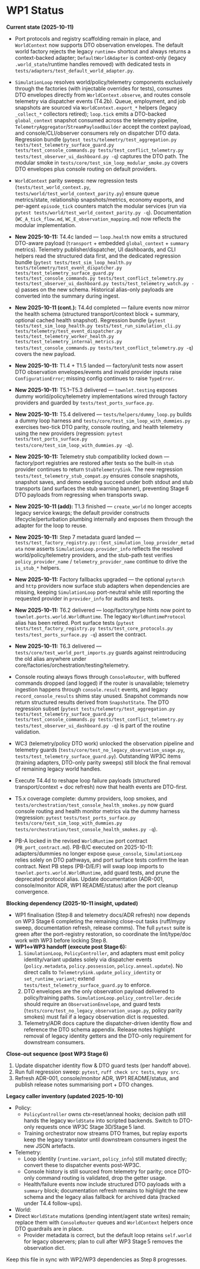 # WP1 Status

**Current state (2025-10-11)**
- Port protocols and registry scaffolding remain in place, and `WorldContext` now supports DTO observation envelopes. The default world factory rejects the legacy `runtime=` shortcut and always returns a context-backed adapter; `DefaultWorldAdapter` is context-only (legacy `.world_state`/runtime handles removed) with dedicated tests in `tests/adapters/test_default_world_adapter.py`.
- `SimulationLoop` resolves world/policy/telemetry components exclusively through the factories (with injectable overrides for tests), consumes DTO envelopes directly from `WorldContext.observe`, and routes console telemetry via dispatcher events (T4.2b). Queue, employment, and job snapshots are sourced via `WorldContext.export_*` helpers (legacy `_collect_*` collectors retired); `loop.tick` emits a DTO-backed `global_context` snapshot consumed across the telemetry pipeline, `TelemetryAggregator`/`StreamPayloadBuilder` accept the context payload, and console/CLI/observer consumers rely on dispatcher DTO data. Regression bundle (`pytest tests/telemetry/test_aggregation.py tests/test_telemetry_surface_guard.py tests/test_console_commands.py tests/test_conflict_telemetry.py tests/test_observer_ui_dashboard.py -q`) captures the DTO path. The modular smoke in `tests/core/test_sim_loop_modular_smoke.py` covers DTO envelopes plus console routing on default providers.
- `WorldContext` parity sweeps: new regression tests (`tests/test_world_context.py`, `tests/world/test_world_context_parity.py`) ensure queue metrics/state, relationship snapshots/metrics, economy exports, and per-agent `episode_tick` counters match the modular services (run via `pytest tests/world/test_world_context_parity.py -q`). Documentation (`WC_A_tick_flow.md`, `WC_E_observation_mapping.md`) now reflects the modular implementation.
- **New 2025-10-11:** T4.4c landed — `loop.health` now emits a structured DTO-aware payload (`transport` + embedded `global_context` + `summary` metrics). Telemetry publisher/dispatcher, UI dashboards, and CLI helpers read the structured data first, and the dedicated regression bundle (`pytest tests/test_sim_loop_health.py tests/telemetry/test_event_dispatcher.py tests/test_telemetry_surface_guard.py tests/test_console_commands.py tests/test_conflict_telemetry.py tests/test_observer_ui_dashboard.py tests/test_telemetry_watch.py -q`) passes on the new schema. Historical alias-only payloads are converted into the summary during ingest.
- **New 2025-10-11 (cont.):** T4.4d completed — failure events now mirror the health schema (structured transport/context block + summary, optional cached health snapshot). Regression bundle (`pytest tests/test_sim_loop_health.py tests/test_run_simulation_cli.py tests/telemetry/test_event_dispatcher.py tests/test_telemetry_worker_health.py tests/test_telemetry_internal_metrics.py tests/test_console_commands.py tests/test_conflict_telemetry.py -q`) covers the new payload.
- **New 2025-10-11:** T1.4 + T1.5 landed — factory/unit tests now assert DTO observation envelopes/events and invalid provider inputs raise `ConfigurationError`; missing config continues to raise `TypeError`.
- **New 2025-10-11:** T5.1–T5.3 delivered — `townlet.testing` exposes dummy world/policy/telemetry implementations wired through factory providers and guarded by `tests/test_ports_surface.py`.
- **New 2025-10-11:** T5.4 delivered — `tests/helpers/dummy_loop.py` builds a dummy loop harness and `tests/core/test_sim_loop_with_dummies.py` exercises two-tick DTO parity, console routing, and health telemetry using the new providers (regression: `pytest tests/test_ports_surface.py tests/core/test_sim_loop_with_dummies.py -q`).
- **New 2025-10-11:** Telemetry stub compatibility locked down — factory/port registries are restored after tests so the built-in `stub` provider continues to return `StubTelemetrySink`. The new regression `tests/test_telemetry_stub_compat.py` ensures console snapshots, snapshot saves, and demo seeding succeed under both stdout and stub transports (and surfaces the stub warning banner), preventing Stage 6 DTO payloads from regressing when transports swap.
- **New 2025-10-11 (add):** T1.3 finished — `create_world` no longer accepts legacy service kwargs; the default provider constructs lifecycle/perturbation plumbing internally and exposes them through the adapter for the loop to reuse.
- **New 2025-10-11:** Step 7 metadata guard landed — `tests/test_factory_registry.py::test_simulation_loop_provider_metadata` now asserts `SimulationLoop.provider_info` reflects the resolved world/policy/telemetry providers, and the stub-path test verifies `policy_provider_name` / `telemetry_provider_name` continue to drive the `is_stub_*` helpers.
- **New 2025-10-11:** Factory fallbacks upgraded — the optional `pytorch` and `http` providers now surface stub adapters when dependencies are missing, keeping `SimulationLoop` port-neutral while still reporting the requested provider in `provider_info` for audits and tests.
- **New 2025-10-11:** T6.2 delivered — loop/factory/type hints now point to `townlet.ports.world.WorldRuntime`. The legacy `WorldRuntimeProtocol` alias has been retired. Port surface tests (`pytest tests/test_factory_registry.py tests/test_core_protocols.py tests/test_ports_surface.py -q`) assert the contract.
- **New 2025-10-11:** T6.3 delivered — `tests/core/test_world_port_imports.py` guards against reintroducing the old alias anywhere under core/factories/orchestration/testing/telemetry.
- Console routing always flows through `ConsoleRouter`, with buffered commands dropped (and logged) if the router is unavailable; telemetry ingestion happens through `console.result` events, and legacy `record_console_results` shims stay unused. Snapshot commands now return structured results derived from `SnapshotState`. The DTO regression subset (`pytest tests/telemetry/test_aggregation.py tests/test_telemetry_surface_guard.py tests/test_console_commands.py tests/test_conflict_telemetry.py tests/test_observer_ui_dashboard.py -q`) is part of the routine validation.
- WC3 (telemetry/policy DTO work) unlocked the observation pipeline and telemetry guards (`tests/core/test_no_legacy_observation_usage.py`, `tests/test_telemetry_surface_guard.py`). Outstanding WP3C items (training adapters, DTO-only parity sweeps) still block the final removal of remaining legacy world handles.

- Execute T4.4d to reshape loop failure payloads (structured transport/context + doc refresh) now that health events are DTO-first.
- T5.x coverage complete: dummy providers, loop smokes, and `tests/orchestration/test_console_health_smokes.py`
  now guard console routing and health monitor metrics via the dummy harness (regression: `pytest`
  `tests/test_ports_surface.py tests/core/test_sim_loop_with_dummies.py tests/orchestration/test_console_health_smokes.py -q`).
- PB-A locked in the revised `WorldRuntime` port contract (`PB_port_contract.md`). PB-B/C executed on 2025-10-11: adapters/dummies no longer expose `queue_console`, `SimulationLoop` relies solely on DTO pathways, and port surface tests confirm the lean contract. Next PB steps (PB-D/E/F) will swap loop imports to `townlet.ports.world.WorldRuntime`, add guard tests, and prune the deprecated protocol alias. Update documentation (ADR-001, console/monitor ADR, WP1 README/status) after the port cleanup convergence.

**Blocking dependency (2025-10-11 insight, updated)**
- WP1 finalisation (Step 8 and telemetry docs/ADR refresh) now depends on WP3
  Stage 6 completing the remaining close-out tasks (ruff/mypy sweep,
  documentation refresh, release comms). The full `pytest` suite is green after
  the port-registry restoration, so coordinate the lint/type/doc work with WP3
  before locking Step 8.
- **WP1↔︎WP3 handoff (execute post Stage 6):**
  1. `SimulationLoop`, `PolicyController`, and adapters must emit policy identity/variant updates solely via dispatcher events (`policy.metadata`, `policy.possession`, `policy.anneal.update`). No direct calls to `TelemetrySink.update_policy_identity` or `set_runtime_variant`; extend `tests/test_telemetry_surface_guard.py` to enforce.
  2. DTO envelopes are the only observation payload delivered to policy/training paths. `SimulationLoop.policy_controller.decide` should require an `ObservationEnvelope`, and guard tests (`tests/core/test_no_legacy_observation_usage.py`, policy parity smokes) must fail if a legacy observation dict is requested.
  3. Telemetry/ADR docs capture the dispatcher-driven identity flow and reference the DTO schema appendix. Release notes highlight removal of legacy identity getters and the DTO-only requirement for downstream consumers.

**Close-out sequence (post WP3 Stage 6)**
1. Update dispatcher identity flow & DTO guard tests (per handoff above).
2. Run full regression sweep: `pytest`, `ruff check src tests`, `mypy src`.
3. Refresh ADR-001, console/monitor ADR, WP1 README/status, and publish release notes summarising port + DTO changes.

**Legacy caller inventory (updated 2025-10-10)**
- Policy:
  - `PolicyController` owns ctx-reset/anneal hooks; decision path still hands the legacy `WorldState` into scripted backends. Switch to DTO-only requests once WP3C Stage 3D/Stage 5 land.
  - Training orchestrator now streams DTO frames, but replay exports keep the legacy translator until downstream consumers ingest the new JSON artefacts.
- Telemetry:
  - Loop identity (`runtime.variant`, `policy_info`) still mutated directly; convert these to dispatcher events post-WP3C.
  - Console history is still sourced from telemetry for parity; once DTO-only command routing is validated, drop the getter usage.
  - Health/failure events now include structured DTO payloads with a `summary` block; documentation refresh remains to highlight the new schema and the legacy alias fallback for archived data (tracked under T4.4 follow-ups).
- World:
- Direct `WorldState` mutations (pending intent/agent state writes) remain; replace them with `ConsoleRouter` queues and `WorldContext` helpers once DTO guardrails are in place.
  - Provider metadata is correct, but the default loop retains `self.world` for legacy observers; plan to cull after WP3 Stage 5 removes the observation dict.

Keep this file in sync with WP2/WP3 dependencies as Step 8 progresses.
